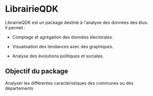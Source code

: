 # LibrairieQDK

LibrairieQDK est un package destiné à l'analyse des données des élus.  
Il permet :

- Comptage et agrégation des données électorales.

- Visualisation des tendances avec des graphiques.

- Analyse des évolutions politiques et sociales.

## Objectif du package
Analyser les différentes caractéristiques des communes ou des départements 

